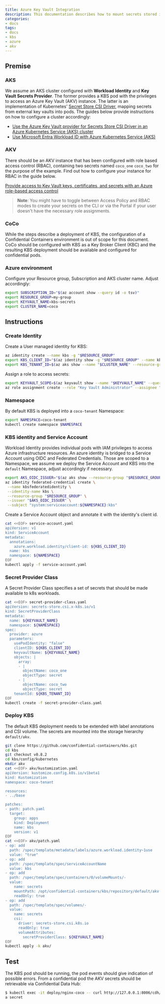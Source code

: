 ```yaml
---
title: Azure Key Vault Integration
description: This documentation describes how to mount secrets stored in Azure Key Vault into a KBS deployment
categories:
- docs
tags:
- docs
- kbs
- azure
- akv
---
```


## Premise

### AKS

We assume an AKS cluster configured with **Workload Identity** and **Key Vault Secrets Provider**. The former provides a KBS pod with the privileges to access an Azure Key Vault (AKV) instance. The latter is an implementation of Kubernetes' [Secret Store CSI Driver](https://secrets-store-csi-driver.sigs.k8s.io), mapping secrets from external key vaults into pods. The guides below provide instructions on how to configure a cluster accordingly:

- [Use the Azure Key Vault provider for Secrets Store CSI Driver in an Azure Kubernetes Service (AKS) cluster](https://learn.microsoft.com/en-us/azure/aks/csi-secrets-store-driver)
- [Use Microsoft Entra Workload ID with Azure Kubernetes Service (AKS)](https://learn.microsoft.com/en-us/azure/aks/learn/tutorial-kubernetes-workload-identity)

### AKV

There should be an AKV instance that has been configured with role based access control (RBAC), containing two secrets named `coco_one` `coco_two` for the purpose of the example. Find out how to configure your instance for RBAC in the guide below.

[Provide access to Key Vault keys, certificates, and secrets with an Azure role-based access control](https://learn.microsoft.com/en-us/azure/key-vault/general/rbac-guide)

> **Note**: You might have to toggle between Access Policy and RBAC modes to create your secrets on the CLI or via the Portal if your user doesn't have the necessary role assignments.

### CoCo

While the steps describe a deployment of KBS, the configuration of a Confidential Containers environment is out of scope for this document. CoCo should be configured with KBS as a Key Broker Client (KBC) and the resulting KBS deployment should be available and configured for confidential pods.

### Azure environment

Configure your Resource group, Subscription and AKS cluster name. Adjust accordingly:

```bash
export SUBSCRIPTION_ID="$(az account show --query id -o tsv)"
export RESOURCE_GROUP=my-group
export KEYVAULT_NAME=kbs-secrets
export CLUSTER_NAME=coco
```

## Instructions

### Create Identity

Create a User managed identity for KBS:

```bash
az identity create --name kbs -g "$RESOURCE_GROUP"
export KBS_CLIENT_ID="$(az identity show -g "$RESOURCE_GROUP" --name kbs --query clientId -o tsv)"
export KBS_TENANT_ID=$(az aks show --name "$CLUSTER_NAME" --resource-group "$RESOURCE_GROUP" --query identity.tenantId -o tsv)
```

Assign a role to access secrets:

```bash
export KEYVAULT_SCOPE=$(az keyvault show --name "$KEYVAULT_NAME" --query id -o tsv)
az role assignment create --role "Key Vault Administrator" --assignee "$KBS_CLIENT_ID" --scope "$KEYVAULT_SCOPE"
```

### Namespace

By default KBS is deployed into a `coco-tenant` Namespace:

```bash
export NAMESPACE=coco-tenant
kubectl create namespace $NAMESPACE
```

### KBS identity and Service Account

Workload Identity provides individual pods with IAM privileges to access Azure infrastructure resources. An azure identity is bridged to a Service Account using OIDC and Federated Credentials. Those are scoped to a Namespace, we assume we deploy the Service Account and KBS into the `default` Namespace, adjust accordingly if necessary.

```bash
export AKS_OIDC_ISSUER="$(az aks show --resource-group "$RESOURCE_GROUP" --name "$CLUSTER_NAME" --query "oidcIssuerProfile.issuerUrl" -o tsv)"
az identity federated-credential create \
 --name kbsfederatedidentity \
 --identity-name kbs \
 --resource-group "$RESOURCE_GROUP" \
 --issuer "$AKS_OIDC_ISSUER" \
 --subject "system:serviceaccount:${NAMESPACE}:kbs"
```

Create a Service Account object and annotate it with the identity's client id.

```bash
cat <<EOF> service-account.yaml
apiVersion: v1
kind: ServiceAccount
metadata:
  annotations:
    azure.workload.identity/client-id: ${KBS_CLIENT_ID}
  name: kbs
  namespace: ${NAMESPACE}
EOF
kubectl apply -f service-account.yaml
```

### Secret Provider Class

A Secret Provider Class specifies a set of secrets that should be made available to k8s workloads.

```bash
cat <<EOF> secret-provider-class.yaml
apiVersion: secrets-store.csi.x-k8s.io/v1
kind: SecretProviderClass
metadata:
  name: ${KEYVAULT_NAME}
  namespace: ${NAMESPACE}
spec:
  provider: azure
  parameters:
    usePodIdentity: "false"
    clientID: ${KBS_CLIENT_ID}
    keyvaultName: ${KEYVAULT_NAME}
    objects: |
      array:
      - |
        objectName: coco_one
        objectType: secret
      - |
        objectName: coco_two
        objectType: secret
    tenantId: ${KBS_TENANT_ID}
EOF
kubectl create -f secret-provider-class.yaml
```

### Deploy KBS

The default KBS deployment needs to be extended with label annotations and CSI volume. The secrets are mounted into the storage hierarchy `default/akv`.

```bash
git clone https://github.com/confidential-containers/kbs.git
cd kbs
git checkout v0.8.2
cd kbs/config/kubernetes
mkdir akv
cat <<EOF> akv/kustomization.yaml
apiVersion: kustomize.config.k8s.io/v1beta1
kind: Kustomization
namespace: coco-tenant

resources:
- ../base

patches:
- path: patch.yaml
  target:
    group: apps
    kind: Deployment
    name: kbs
    version: v1
EOF
cat <<EOF> akv/patch.yaml
- op: add
  path: /spec/template/metadata/labels/azure.workload.identity~1use
  value: "true"
- op: add
  path: /spec/template/spec/serviceAccountName
  value: kbs
- op: add
  path: /spec/template/spec/containers/0/volumeMounts/-
  value:
    name: secrets
    mountPath: /opt/confidential-containers/kbs/repository/default/akv
    readOnly: true
- op: add
  path: /spec/template/spec/volumes/-
  value:
    name: secrets
    csi:
      driver: secrets-store.csi.k8s.io
      readOnly: true
      volumeAttributes:
        secretProviderClass: ${KEYVAULT_NAME}
EOF
kubectl apply -k akv/
```

## Test

The KBS pod should be running, the pod events should give indication of possible errors. From a confidential pod the AKV secrets should be retrievable via Confidential Data Hub:

```bash
$ kubectl exec -it deploy/nginx-coco -- curl http://127.0.0.1:8006/cdh/resource/default/akv/coco_one
a secret
```
